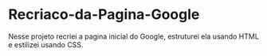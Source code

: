# Recriaco-da-Pagina-Google
Nesse projeto recriei a pagina inicial do Google, estruturei ela usando HTML e estilizei usando CSS.

